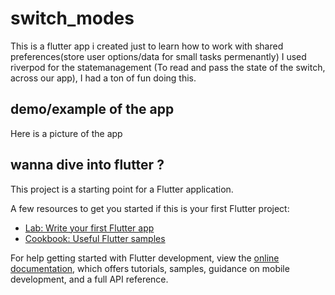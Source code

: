 # switch_modes

This is a flutter app i created just to learn how to work with shared preferences(store user options/data for small tasks permenantly)
I used riverpod for the statemanagement (To read and pass the state of the switch, across our app),
I had a ton of fun doing this.

## demo/example of the app

Here is a picture of the app

## wanna dive into flutter ?

This project is a starting point for a Flutter application.

A few resources to get you started if this is your first Flutter project:

- [Lab: Write your first Flutter app](https://docs.flutter.dev/get-started/codelab)
- [Cookbook: Useful Flutter samples](https://docs.flutter.dev/cookbook)

For help getting started with Flutter development, view the
[online documentation](https://docs.flutter.dev/), which offers tutorials,
samples, guidance on mobile development, and a full API reference.
